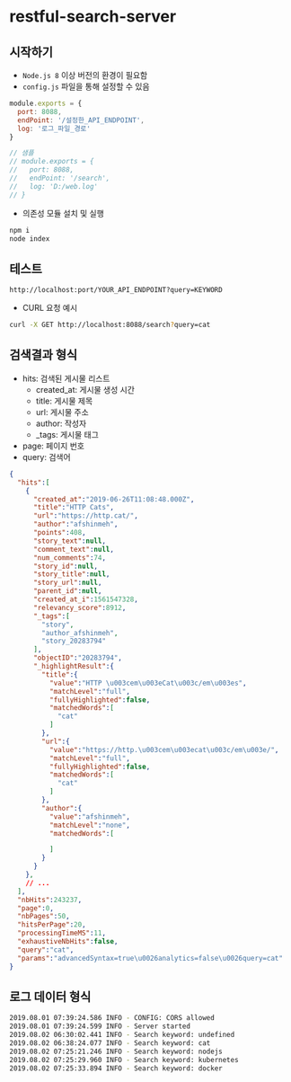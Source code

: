 # restful-search-server

## 시작하기

- `Node.js 8` 이상 버전의 환경이 필요함
- `config.js` 파일을 통해 설정할 수 있음

```javascript
module.exports = {
  port: 8088,
  endPoint: '/설정한_API_ENDPOINT',
  log: '로그_파일_경로'
}

// 샘플
// module.exports = {
//   port: 8088,
//   endPoint: '/search',
//   log: 'D:/web.log'
// }
```

- 의존성 모듈 설치 및 실행

```bash
npm i
node index
```

## 테스트

`http://localhost:port/YOUR_API_ENDPOINT?query=KEYWORD`

- CURL 요청 예시

```bash
curl -X GET http://localhost:8088/search?query=cat
```

## 검색결과 형식

- hits: 검색된 게시물 리스트
  - created_at: 게시물 생성 시간
  - title: 게시물 제목
  - url: 게시물 주소
  - author: 작성자
  - _tags: 게시물 태그
- page: 페이지 번호
- query: 검색어

```json
{  
  "hits":[
    {  
      "created_at":"2019-06-26T11:08:48.000Z",
      "title":"HTTP Cats",
      "url":"https://http.cat/",
      "author":"afshinmeh",
      "points":408,
      "story_text":null,
      "comment_text":null,
      "num_comments":74,
      "story_id":null,
      "story_title":null,
      "story_url":null,
      "parent_id":null,
      "created_at_i":1561547328,
      "relevancy_score":8912,
      "_tags":[  
        "story",
        "author_afshinmeh",
        "story_20283794"
      ],
      "objectID":"20283794",
      "_highlightResult":{  
        "title":{  
          "value":"HTTP \u003cem\u003eCat\u003c/em\u003es",
          "matchLevel":"full",
          "fullyHighlighted":false,
          "matchedWords":[  
            "cat"
          ]
        },
        "url":{  
          "value":"https://http.\u003cem\u003ecat\u003c/em\u003e/",
          "matchLevel":"full",
          "fullyHighlighted":false,
          "matchedWords":[  
            "cat"
          ]
        },
        "author":{  
          "value":"afshinmeh",
          "matchLevel":"none",
          "matchedWords":[  

          ]
        }
      }
    },
    // ...
  ],
  "nbHits":243237,
  "page":0,
  "nbPages":50,
  "hitsPerPage":20,
  "processingTimeMS":11,
  "exhaustiveNbHits":false,
  "query":"cat",
  "params":"advancedSyntax=true\u0026analytics=false\u0026query=cat"
}
```

## 로그 데이터 형식

```bash
2019.08.01 07:39:24.586 INFO - CONFIG: CORS allowed
2019.08.01 07:39:24.599 INFO - Server started
2019.08.02 06:30:02.441 INFO - Search keyword: undefined
2019.08.02 06:38:24.077 INFO - Search keyword: cat
2019.08.02 07:25:21.246 INFO - Search keyword: nodejs
2019.08.02 07:25:29.960 INFO - Search keyword: kubernetes
2019.08.02 07:25:33.894 INFO - Search keyword: docker
```

